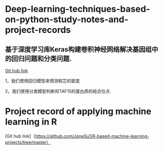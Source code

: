 # Deep-learning-techniques-based-on-python-study-notes-and-project-records

## 基于深度学习库Keras构建卷积神经网络解决基因组中的回归问题和分类问题. 
[Git hub link](https://github.com/JoneSu1/Deep-learning-techniques-based-on-python-study-notes-and-project-records/blob/a85ab3be27891d632793268c638240076df2c687/Deep%20learning%20applying%20at%20genomic%20and%20basically%20knowledge%20/Keras_DNA%20traning%20project.md)

1，我们使用回归模型来预测核芯的密度

2，我们使用分类模型判断将TAF15的蛋白质的结合位点.

# Project record of applying machine learning in R

[Git hub link]（https://github.com/JoneSu1/R-based-machine-learning-projects/tree/master）

